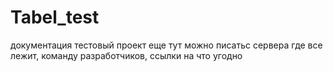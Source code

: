 # Tabel_test
документация тестовый проект
еще тут можно писатьс сервера где все лежит, команду разработчиков, ссылки на что угодно
